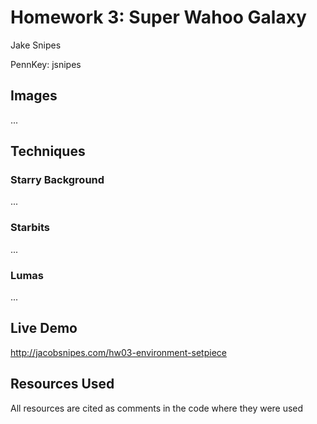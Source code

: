 # Homework 3: Super Wahoo Galaxy
Jake Snipes

PennKey: jsnipes

## Images
...

## Techniques
### Starry Background
...

### Starbits
...

### Lumas
...

## Live Demo
http://jacobsnipes.com/hw03-environment-setpiece

## Resources Used
All resources are cited as comments in the code where they were used

